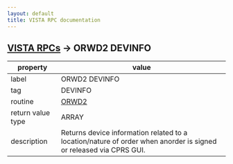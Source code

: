 ```yaml
---
layout: default
title: VISTA RPC documentation
---
```




## [VISTA RPCs](TableOfContent.md) &#8594; ORWD2 DEVINFO 

 property | value 
--- | --- 
 label | ORWD2 DEVINFO
 tag | DEVINFO
 routine | [ORWD2](http://code.osehra.org/dox/Routine_ORWD2_source.html)
 return value type | ARRAY
 description | Returns device information related to a location/nature of order when anorder is signed or released via CPRS GUI.